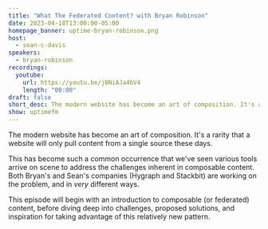 ```yaml
---
title: "What The Federated Content? with Bryan Robinson"
date: 2023-04-18T13:00:00-05:00
homepage_banner: uptime-bryan-robinson.png
host:
  - sean-c-davis
speakers:
  - bryan-robinson
recordings:
  youtube:
    url: https://youtu.be/jBNiAJa4bV4
    length: "00:00"
draft: false
short_desc: The modern website has become an art of composition. It's a rarity that a website will only pull content from a single source these days. Sean and Bryan discuss the challenges and solutions to composable content.
show: uptimefm
---
```


The modern website has become an art of composition. It's a rarity that a website will only pull content from a single source these days.

This has become such a common occurrence that we've seen various tools arrive on scene to address the challenges inherent in composable content. Both Bryan's and Sean's companies (Hygraph and Stackbit) are working on the problem, and in _very_ different ways.

This episode will begin with an introduction to composable (or federated) content, before diving deep into challenges, proposed solutions, and inspiration for taking advantage of this relatively new pattern.
